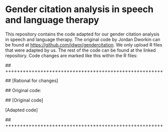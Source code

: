 # Gender citation analysis in speech and language therapy
This repository contains the code adapted for our gender citation analysis in speech and language therapy. The original code by Jordan Dworkin
can be found at https://github.com/jdwor/gendercitation. We only upload R files that were adapted by us. The rest of the code can be found at the linked repository.
Code changes are marked like this within the R files:

\## ++++++++++++++++++++++++++++++++++++++++++++++++++++++

\## [Rational for changes]

\## Original code:

\## [Original code]

[Adapted code]

\## ++++++++++++++++++++++++++++++++++++++++++++++++++++++
